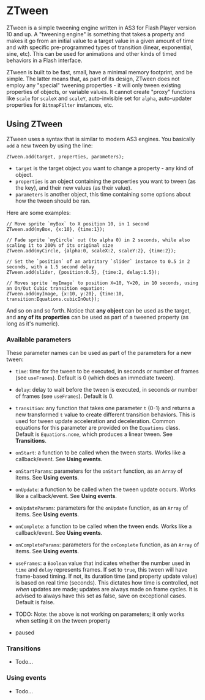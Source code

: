# ZTween

ZTween is a simple tweening engine written in AS3 for Flash Player version 10 and up. A "tweening engine" is something that takes a property and makes it go from an initial value to a target value in a given amount of time and with specific pre-programmed types of transition (linear, exponential, sine, etc). This can be used for animations and other kinds of timed behaviors in a Flash interface.

ZTween is built to be fast, small, have a minimal memory footprint, and be simple. The latter means that, as part of its design, ZTween does not employ any "special" tweening properties - it will only tween existing properties of objects, or variable values. It cannot create "proxy" functions like `scale` for `scaleX` and `scaleY`, auto-invisible set for `alpha`, auto-updater properties for `BitmapFilter` instances, etc.

## Using ZTween

ZTween uses a syntax that is similar to modern AS3 engines. You basically `add` a new tween by using the line:

	ZTween.add(target, properties, parameters);

 * `target` is the target object you want to change a property - any kind of object.
 * `properties` is an object containing the properties you want to tween (as the key), and their new values (as their value).
 * `parameters` is another object, this time containing some options about how the tween should be ran.

Here are some examples:

	// Move sprite `myBox` to X position 10, in 1 second
	ZTween.add(myBox, {x:10}, {time:1});

	// Fade sprite `myCircle` out (to alpha 0) in 2 seconds, while also scaling it to 200% of its original size
	ZTween.add(myCircle, {alpha:0, scaleX:2, scaleY:2}, {time:2});
	
	// Set the `position` of an arbritary `slider` instance to 0.5 in 2 seconds, with a 1.5 second delay
	ZTween.add(slider, {position:0.5}, {time:2, delay:1.5});

	// Moves sprite `myImage` to position X=10, Y=20, in 10 seconds, using an On/Out Cubic transition equation:
	ZTween.add(myImage, {x:10, y:20}, {time:10, transition:Equations.cubicInOut});

And so on and so forth. Notice that **any object** can be used as the target, and **any of its properties** can be used as part of a tweened property (as long as it's numeric).
	
### Available parameters

These parameter names can be used as part of the parameters for a new tween:

 * `time`: time for the tween to be executed, in seconds *or* number of frames (see `useFrames`). Default is 0 (which does an immediate tween).
 * `delay`: delay to wait before the tween is executed, in seconds *or* number of frames (see `useFrames`). Default is 0.
 * `transition`: any function that takes one parameter `t` (0-1) and returns a new transformed `t` value to create different transition behaviors. This is used for tween update acceleration and deceleration. Common equations for this parameter are provided on the `Equations` class. Default is `Equations.none`, which produces a linear tween. See **Transitions**.
 * `onStart`: a function to be called when the tween starts. Works like a callback/event. See **Using events**.
 * `onStartParams`: parameters for the `onStart` function, as an `Array` of items. See **Using events**.
 * `onUpdate`: a function to be called when the tween update occurs. Works like a callback/event. See **Using events**.
 * `onUpdateParams`: parameters for the `onUpdate` function, as an `Array` of items. See **Using events**.
 * `onComplete`: a function to be called when the tween ends. Works like a callback/event. See **Using events**.
 * `onCompleteParams`: parameters for the `onComplete` function, as an `Array` of items. See **Using events**.
 
 * `useFrames`: a `Boolean` value that indicates whether the number used in `time` and `delay` represents frames. If set to `true`, this tween will have frame-based timing. If not, its duration time (and property update value) is based on real time (seconds). This dictates how time is controlled, not *when* updates are made; updates are always made on frame cycles. It is advised to always have this set as false, save on exceptional cases. Default is false.
 * TODO: Note: the above is not working on parameters; it only works when setting it on the tween property
 * paused
 
### Transitions

 * Todo...

### Using events

 * Todo...